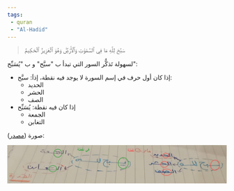 ```yaml
---
tags: 
 - quran 
 - "Al-Hadid"
---
```


> سَبَّحَ لِلَّهِ مَا فِي ٱلسَّمَٰوَٰتِ وَٱلۡأَرۡضِۖ وَهُوَ ٱلۡعَزِيزُ ٱلۡحَكِيمُ

لسهولة تَذكُّر السور التي تبدأ ب "سبَّح" و ب "يُسَبِّح":
* إذا كان أول حرف في إسم السورة لا يوجد فيه نقطة، إذاَ: سبَّح:
	* الحديد
	* الحشر
	* الصف
* إذا كان فيه نقطة: يُسَبِّح
	* الجمعة
	* التغابن

صورة ([مصدر](https://youtu.be/y4L8eF-z_A0?t=125)):

![](Media-Temp/Pasted%20image%2020240403093446.png)